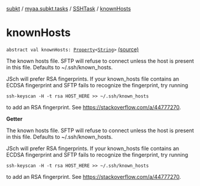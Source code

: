 [subkt](../../index.md) / [myaa.subkt.tasks](../index.md) / [SSHTask](index.md) / [knownHosts](./known-hosts.md)

# knownHosts

`abstract val knownHosts: `[`Property`](https://docs.gradle.org/current/javadoc/org/gradle/api/provider/Property.html)`<`[`String`](https://kotlinlang.org/api/latest/jvm/stdlib/kotlin/-string/index.html)`>` [(source)](https://github.com/Myaamori/SubKt/blob/0.1.13/src/main/kotlin/myaa/subkt/tasks/tasks.kt#L1934)

The known hosts file. SFTP will refuse to connect unless the host is
present in this file.
Defaults to ~/.ssh/known_hosts.

JSch will prefer RSA fingerprints. If your known_hosts file contains
an ECDSA fingerprint and SFTP fails to recognize the fingerprint,
try running

```
ssh-keyscan -H -t rsa HOST_HERE >> ~/.ssh/known_hosts
```

to add an RSA fingerprint. See https://stackoverflow.com/a/44777270.

**Getter**

The known hosts file. SFTP will refuse to connect unless the host is
present in this file.
Defaults to ~/.ssh/known_hosts.

JSch will prefer RSA fingerprints. If your known_hosts file contains
an ECDSA fingerprint and SFTP fails to recognize the fingerprint,
try running

```
ssh-keyscan -H -t rsa HOST_HERE >> ~/.ssh/known_hosts
```

to add an RSA fingerprint. See https://stackoverflow.com/a/44777270.

